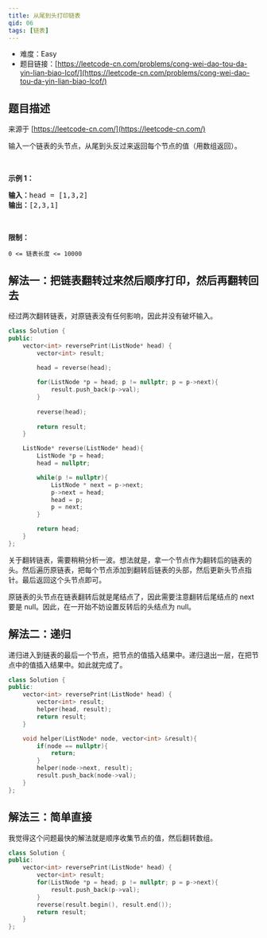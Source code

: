 ```yaml
---
title: 从尾到头打印链表
qid: 06
tags: [链表]
---
```



- 难度：Easy
- 题目链接：[https://leetcode-cn.com/problems/cong-wei-dao-tou-da-yin-lian-biao-lcof/](https://leetcode-cn.com/problems/cong-wei-dao-tou-da-yin-lian-biao-lcof/)


## 题目描述

来源于 [https://leetcode-cn.com/](https://leetcode-cn.com/)

<p>输入一个链表的头节点，从尾到头反过来返回每个节点的值（用数组返回）。</p>

<p>&nbsp;</p>

<p><strong>示例 1：</strong></p>

<pre><strong>输入：</strong>head = [1,3,2]
<strong>输出：</strong>[2,3,1]</pre>

<p>&nbsp;</p>

<p><strong>限制：</strong></p>

<p><code>0 &lt;= 链表长度 &lt;= 10000</code></p>


## 解法一：把链表翻转过来然后顺序打印，然后再翻转回去

经过两次翻转链表，对原链表没有任何影响，因此并没有破坏输入。

```cpp
class Solution {
public:
    vector<int> reversePrint(ListNode* head) {
        vector<int> result;

        head = reverse(head);
        
        for(ListNode *p = head; p != nullptr; p = p->next){
            result.push_back(p->val);
        }
        
        reverse(head);
        
        return result;
    }

    ListNode* reverse(ListNode* head){
        ListNode *p = head;
        head = nullptr;

        while(p != nullptr){
            ListNode * next = p->next;
            p->next = head;
            head = p;
            p = next; 
        }

        return head;
    }
};
```

关于翻转链表，需要稍稍分析一波。想法就是，拿一个节点作为翻转后的链表的头。然后遍历原链表，把每个节点添加到翻转后链表的头部，然后更新头节点指针。最后返回这个头节点即可。

原链表的头节点在链表翻转后就是尾结点了，因此需要注意翻转后尾结点的 next 要是 null。因此，在一开始不妨设置反转后的头结点为 null。


## 解法二：递归

递归进入到链表的最后一个节点，把节点的值插入结果中。递归退出一层，在把节点中的值插入结果中。如此就完成了。

```cpp
class Solution {
public:
    vector<int> reversePrint(ListNode* head) {
        vector<int> result;
        helper(head, result);
        return result;
    }

    void helper(ListNode* node, vector<int> &result){
        if(node == nullptr){
            return;
        }
        helper(node->next, result);
        result.push_back(node->val);
    }
};
```

## 解法三：简单直接

我觉得这个问题最快的解法就是顺序收集节点的值，然后翻转数组。

```cpp
class Solution {
public:
    vector<int> reversePrint(ListNode* head) {
        vector<int> result;
        for(ListNode *p = head; p != nullptr; p = p->next){
            result.push_back(p->val);
        }
        reverse(result.begin(), result.end());
        return result;
    }
};
```